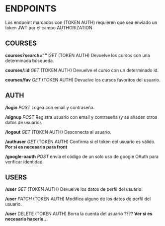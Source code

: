 # ENDPOINTS

Los endpoint marcados con (TOKEN AUTH) requieren que sea enviado un token JWT por el campo AUTHORIZATION

## COURSES

**courses?search=""** _GET_ (TOKEN AUTH) Devuelve los cursos con una determinada búsqueda.

**courses/:id** _GET_ (TOKEN AUTH) Devuelve el curso con un determinado id.

**courses/fav** _GET_ (TOKEN AUTH) Devuelve los cursos favoritos del usuario.

## AUTH

**/login** _POST_ Logea con email y contraseña.

**/signup** _POST_ Registra usuario con email y contraseña (y se añaden otros datos de usuario).

**/logout** _GET_ (TOKEN AUTH) Desconecta al usuario.

**/authuser** _GET_ (TOKEN AUTH) Confirma si el token del usuario es válido. **Por si es necesario para front**

**/google-oauth** _POST_ envía el código de un solo uso de google OAuth para verificar identidad.

## USERS

**/user** _GET_ (TOKEN AUTH) Devuelve los datos de perfil del usuario.

**/user** _PATCH_ (TOKEN AUTH) Modifica alguno de los datos de perfil del usuario.

**/user** DELETE (TOKEN AUTH) Borra la cuenta del usuario ???? **Ver si es necesario hacerlo...**
